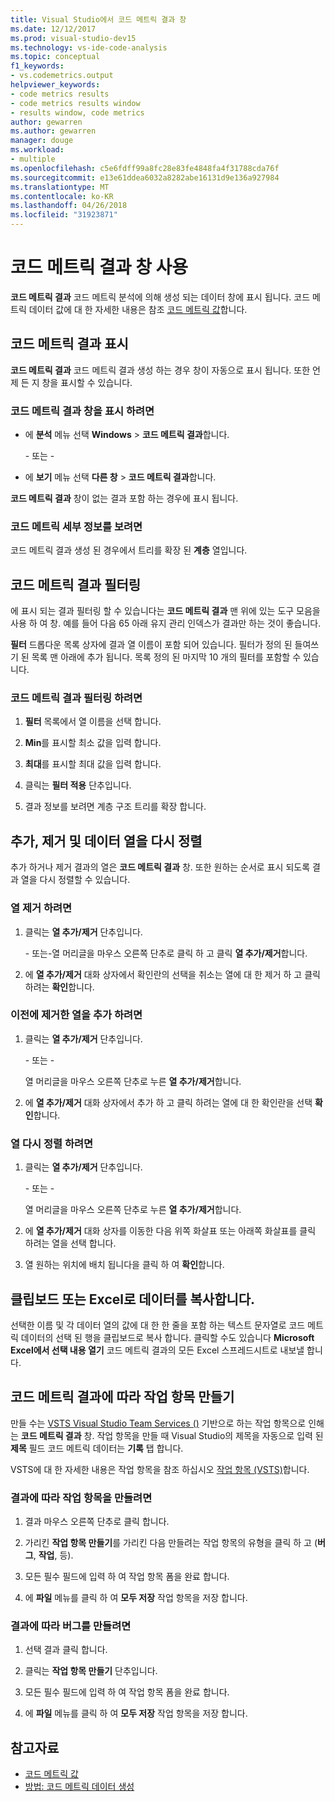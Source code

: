 ```yaml
---
title: Visual Studio에서 코드 메트릭 결과 창
ms.date: 12/12/2017
ms.prod: visual-studio-dev15
ms.technology: vs-ide-code-analysis
ms.topic: conceptual
f1_keywords:
- vs.codemetrics.output
helpviewer_keywords:
- code metrics results
- code metrics results window
- results window, code metrics
author: gewarren
ms.author: gewarren
manager: douge
ms.workload:
- multiple
ms.openlocfilehash: c5e6fdff99a8fc28e83fe4848fa4f31788cda76f
ms.sourcegitcommit: e13e61ddea6032a8282abe16131d9e136a927984
ms.translationtype: MT
ms.contentlocale: ko-KR
ms.lasthandoff: 04/26/2018
ms.locfileid: "31923871"
---
```

# <a name="using-the-code-metrics-results-window"></a>코드 메트릭 결과 창 사용

**코드 메트릭 결과** 코드 메트릭 분석에 의해 생성 되는 데이터 창에 표시 됩니다. 코드 메트릭 데이터 값에 대 한 자세한 내용은 참조 [코드 메트릭 값](../code-quality/code-metrics-values.md)합니다.

## <a name="displaying-code-metrics-results"></a>코드 메트릭 결과 표시

**코드 메트릭 결과** 코드 메트릭 결과 생성 하는 경우 창이 자동으로 표시 됩니다. 또한 언제 든 지 창을 표시할 수 있습니다.

### <a name="to-display-the-code-metrics-results-window"></a>코드 메트릭 결과 창을 표시 하려면

- 에 **분석** 메뉴 선택 **Windows** > **코드 메트릭 결과**합니다.

   \- 또는 -

- 에 **보기** 메뉴 선택 **다른 창** > **코드 메트릭 결과**합니다.

**코드 메트릭 결과** 창이 없는 결과 포함 하는 경우에 표시 됩니다.

### <a name="to-view-code-metrics-details"></a>코드 메트릭 세부 정보를 보려면

코드 메트릭 결과 생성 된 경우에서 트리를 확장 된 **계층** 열입니다.

## <a name="filtering-code-metrics-results"></a>코드 메트릭 결과 필터링

에 표시 되는 결과 필터링 할 수 있습니다는 **코드 메트릭 결과** 맨 위에 있는 도구 모음을 사용 하 여 창. 예를 들어 다음 65 아래 유지 관리 인덱스가 결과만 하는 것이 좋습니다.

**필터** 드롭다운 목록 상자에 결과 열 이름이 포함 되어 있습니다. 필터가 정의 된 들여쓰기 된 목록 맨 아래에 추가 됩니다. 목록 정의 된 마지막 10 개의 필터를 포함할 수 있습니다.

### <a name="to-filter-the-code-metrics-results"></a>코드 메트릭 결과 필터링 하려면

1.  **필터** 목록에서 열 이름을 선택 합니다.

2.  **Min**를 표시할 최소 값을 입력 합니다.

3.  **최대**를 표시할 최대 값을 입력 합니다.

4.  클릭는 **필터 적용** 단추입니다.

5.  결과 정보를 보려면 계층 구조 트리를 확장 합니다.

## <a name="adding-removing-and-rearranging-data-columns"></a>추가, 제거 및 데이터 열을 다시 정렬

추가 하거나 제거 결과의 열은 **코드 메트릭 결과** 창. 또한 원하는 순서로 표시 되도록 결과 열을 다시 정렬할 수 있습니다.

### <a name="to-remove-a-column"></a>열 제거 하려면

1. 클릭는 **열 추가/제거** 단추입니다.

     \- 또는-열 머리글을 마우스 오른쪽 단추로 클릭 하 고 클릭 **열 추가/제거**합니다.

1. 에 **열 추가/제거** 대화 상자에서 확인란의 선택을 취소는 열에 대 한 제거 하 고 클릭 하려는 **확인**합니다.

### <a name="to-add-a-previously-removed-column"></a>이전에 제거한 열을 추가 하려면

1. 클릭는 **열 추가/제거** 단추입니다.

     \- 또는 -

     열 머리글을 마우스 오른쪽 단추로 누른 **열 추가/제거**합니다.

1. 에 **열 추가/제거** 대화 상자에서 추가 하 고 클릭 하려는 열에 대 한 확인란을 선택 **확인**합니다.

### <a name="to-rearrange-columns"></a>열 다시 정렬 하려면

1. 클릭는 **열 추가/제거** 단추입니다.

     \- 또는 -

     열 머리글을 마우스 오른쪽 단추로 누른 **열 추가/제거**합니다.

1. 에 **열 추가/제거** 대화 상자를 이동한 다음 위쪽 화살표 또는 아래쪽 화살표를 클릭 하려는 열을 선택 합니다.

1. 열 원하는 위치에 배치 됩니다을 클릭 하 여 **확인**합니다.

## <a name="copying-data-to-the-clipboard-or-excel"></a>클립보드 또는 Excel로 데이터를 복사합니다.

선택한 이름 및 각 데이터 열의 값에 대 한 한 줄을 포함 하는 텍스트 문자열로 코드 메트릭 데이터의 선택 된 행을 클립보드로 복사 합니다. 클릭할 수도 있습니다 **Microsoft Excel에서 선택 내용 열기** 코드 메트릭 결과의 모든 Excel 스프레드시트로 내보낼 합니다.

## <a name="creating-a-work-item-based-on-code-metric-results"></a>코드 메트릭 결과에 따라 작업 항목 만들기

만들 수는 [VSTS Visual Studio Team Services ()](/vsts/index) 기반으로 하는 작업 항목으로 인해는 **코드 메트릭 결과** 창. 작업 항목을 만들 때 Visual Studio의 제목을 자동으로 입력 된 **제목** 필드 코드 메트릭 데이터는 **기록** 탭 합니다.

VSTS에 대 한 자세한 내용은 작업 항목을 참조 하십시오 [작업 항목 (VSTS)](/vsts/work/work-items/index)합니다.

### <a name="to-create-a-work-item-based-on-a-result"></a>결과에 따라 작업 항목을 만들려면

1.  결과 마우스 오른쪽 단추로 클릭 합니다.

2.  가리킨 **작업 항목 만들기**를 가리킨 다음 만들려는 작업 항목의 유형을 클릭 하 고 (**버그**, **작업**, 등).

3.  모든 필수 필드에 입력 하 여 작업 항목 폼을 완료 합니다.

4.  에 **파일** 메뉴를 클릭 하 여 **모두 저장** 작업 항목을 저장 합니다.

### <a name="to-create-a-bug-based-on-a-result"></a>결과에 따라 버그를 만들려면

1.  선택 결과 클릭 합니다.

2.  클릭는 **작업 항목 만들기** 단추입니다.

3.  모든 필수 필드에 입력 하 여 작업 항목 폼을 완료 합니다.

4.  에 **파일** 메뉴를 클릭 하 여 **모두 저장** 작업 항목을 저장 합니다.

## <a name="see-also"></a>참고자료

- [코드 메트릭 값](../code-quality/code-metrics-values.md)
- [방법: 코드 메트릭 데이터 생성](../code-quality/how-to-generate-code-metrics-data.md)
